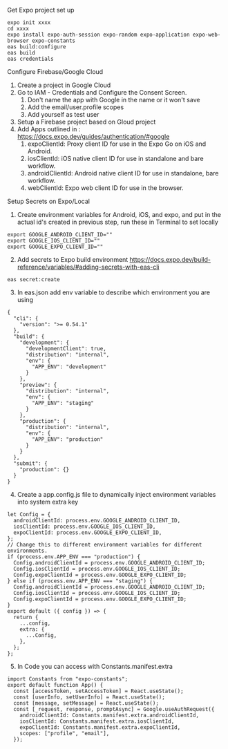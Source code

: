 Get Expo project set up

```
expo init xxxx
cd xxxx
expo install expo-auth-session expo-random expo-application expo-web-browser expo-constants
eas build:configure
eas build
eas credentials
```

Configure Firebase/Google Cloud

1. Create a project in Google Cloud
2. Go to IAM - Credentials and Configure the Consent Screen.
   1. Don't name the app with Google in the name or it won't save
   2. Add the email/user.profile scopes
   3. Add yourself as test user
3. Setup a Firebase project based on Gloud project
4. Add Apps outlined in : https://docs.expo.dev/guides/authentication/#google
   1. expoClientId: Proxy client ID for use in the Expo Go on iOS and Android.
   2. iosClientId: iOS native client ID for use in standalone and bare workflow.
   3. androidClientId: Android native client ID for use in standalone, bare workflow.
   4. webClientId: Expo web client ID for use in the browser.

Setup Secrets on Expo/Local

1. Create environment variables for Android, iOS, and expo, and put in the actual id's created in previous step, run these in Terminal to set locally

```
export GOOGLE_ANDROID_CLIENT_ID=""
export GOOGLE_IOS_CLIENT_ID=""
export GOOGLE_EXPO_CLIENT_ID=""
```

2. Add secrets to Expo build environment https://docs.expo.dev/build-reference/variables/#adding-secrets-with-eas-cli

```
eas secret:create
```

3. In eas.json add env variable to describe which environment you are using

```
{
  "cli": {
    "version": ">= 0.54.1"
  },
  "build": {
    "development": {
      "developmentClient": true,
      "distribution": "internal",
      "env": {
        "APP_ENV": "development"
      }
    },
    "preview": {
      "distribution": "internal",
      "env": {
        "APP_ENV": "staging"
      }
    },
    "production": {
      "distribution": "internal",
      "env": {
        "APP_ENV": "production"
      }
    }
  },
  "submit": {
    "production": {}
  }
}
```

4. Create a app.config.js file to dynamically inject environment variables into system extra key

```
let Config = {
  androidClientId: process.env.GOOGLE_ANDROID_CLIENT_ID,
  iosClientId: process.env.GOOGLE_IOS_CLIENT_ID,
  expoClientId: process.env.GOOGLE_EXPO_CLIENT_ID,
};
// Change this to different environment variables for different environments.
if (process.env.APP_ENV === "production") {
  Config.androidClientId = process.env.GOOGLE_ANDROID_CLIENT_ID;
  Config.iosClientId = process.env.GOOGLE_IOS_CLIENT_ID;
  Config.expoClientId = process.env.GOOGLE_EXPO_CLIENT_ID;
} else if (process.env.APP_ENV === "staging") {
  Config.androidClientId = process.env.GOOGLE_ANDROID_CLIENT_ID;
  Config.iosClientId = process.env.GOOGLE_IOS_CLIENT_ID;
  Config.expoClientId = process.env.GOOGLE_EXPO_CLIENT_ID;
}
export default ({ config }) => {
  return {
    ...config,
    extra: {
      ...Config,
    },
  };
};
```

5. In Code you can access with Constants.manifest.extra

```
import Constants from "expo-constants";
export default function App() {
  const [accessToken, setAccessToken] = React.useState();
  const [userInfo, setUserInfo] = React.useState();
  const [message, setMessage] = React.useState();
  const [_request, response, promptAsync] = Google.useAuthRequest({
    androidClientId: Constants.manifest.extra.androidClientId,
    iosClientId: Constants.manifest.extra.iosClientId,
    expoClientId: Constants.manifest.extra.expoClientId,
    scopes: ["profile", "email"],
  });
```

